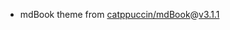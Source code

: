 - mdBook theme from [catppuccin/mdBook](https://github.com/catppuccin/mdBook)@[v3.1.1](https://github.com/catppuccin/mdBook/releases/tag/v3.1.1)